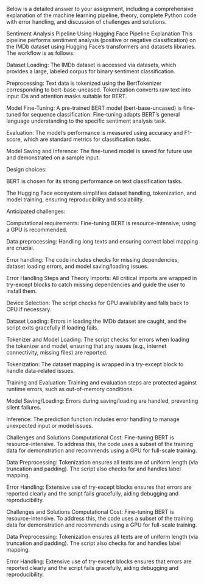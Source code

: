 Below is a detailed answer to your assignment, including a comprehensive explanation of the machine learning pipeline, theory, complete Python code with error handling, and discussion of challenges and solutions.

Sentiment Analysis Pipeline Using Hugging Face
Pipeline Explanation
This pipeline performs sentiment analysis (positive or negative classification) on the IMDb dataset using Hugging Face’s transformers and datasets libraries. The workflow is as follows:

Dataset Loading: The IMDb dataset is accessed via datasets, which provides a large, labeled corpus for binary sentiment classification.

Preprocessing: Text data is tokenized using the BertTokenizer corresponding to bert-base-uncased. Tokenization converts raw text into input IDs and attention masks suitable for BERT.

Model Fine-Tuning: A pre-trained BERT model (bert-base-uncased) is fine-tuned for sequence classification. Fine-tuning adapts BERT’s general language understanding to the specific sentiment analysis task.

Evaluation: The model’s performance is measured using accuracy and F1-score, which are standard metrics for classification tasks.

Model Saving and Inference: The fine-tuned model is saved for future use and demonstrated on a sample input.

Design choices:

BERT is chosen for its strong performance on text classification tasks.

The Hugging Face ecosystem simplifies dataset handling, tokenization, and model training, ensuring reproducibility and scalability.

Anticipated challenges:

Computational requirements: Fine-tuning BERT is resource-intensive; using a GPU is recommended.

Data preprocessing: Handling long texts and ensuring correct label mapping are crucial.

Error handling: The code includes checks for missing dependencies, dataset loading errors, and model saving/loading issues.


Error Handling Steps and Theory
Imports: All critical imports are wrapped in try-except blocks to catch missing dependencies and guide the user to install them.

Device Selection: The script checks for GPU availability and falls back to CPU if necessary.

Dataset Loading: Errors in loading the IMDb dataset are caught, and the script exits gracefully if loading fails.

Tokenizer and Model Loading: The script checks for errors when loading the tokenizer and model, ensuring that any issues (e.g., internet connectivity, missing files) are reported.

Tokenization: The dataset mapping is wrapped in a try-except block to handle data-related issues.

Training and Evaluation: Training and evaluation steps are protected against runtime errors, such as out-of-memory conditions.

Model Saving/Loading: Errors during saving/loading are handled, preventing silent failures.

Inference: The prediction function includes error handling to manage unexpected input or model issues.

Challenges and Solutions
Computational Cost: Fine-tuning BERT is resource-intensive. To address this, the code uses a subset of the training data for demonstration and recommends using a GPU for full-scale training.

Data Preprocessing: Tokenization ensures all texts are of uniform length (via truncation and padding). The script also checks for and handles label mapping.

Error Handling: Extensive use of try-except blocks ensures that errors are reported clearly and the script fails gracefully, aiding debugging and reproducibility.

Challenges and Solutions
Computational Cost: Fine-tuning BERT is resource-intensive. To address this, the code uses a subset of the training data for demonstration and recommends using a GPU for full-scale training.

Data Preprocessing: Tokenization ensures all texts are of uniform length (via truncation and padding). The script also checks for and handles label mapping.

Error Handling: Extensive use of try-except blocks ensures that errors are reported clearly and the script fails gracefully, aiding debugging and reproducibility.
